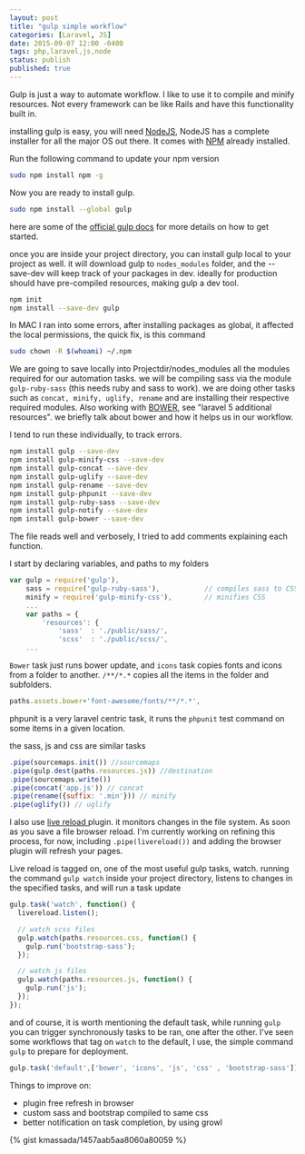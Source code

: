 ```yaml
---
layout: post
title: "gulp simple workflow"
categories: [Laravel, JS]
date: 2015-09-07 12:00 -0400
tags: php,laravel,js,node
status: publish
published: true
---
```


Gulp is just a way to automate workflow. I like to use it to compile and minify resources. Not every framework can be like Rails and have this functionality built in.

installing gulp is easy, you will need [NodeJS](https://nodejs.org/en/), NodeJS has a complete installer for all the major OS out there. It comes with [NPM](https://www.npmjs.com) already installed.

Run the following command to update your npm version

~~~ bash
sudo npm install npm -g
~~~

Now you are ready to install gulp.

~~~ bash
sudo npm install --global gulp
~~~

here are some of the [official gulp docs](https://github.com/gulpjs/gulp/tree/master/docs) for more details on how to get started.

once you are inside your project directory, you can install gulp local to your project as well. it will download gulp to `nodes_modules` folder, and the --save-dev will keep track of your packages  in dev. ideally for production should have pre-compiled resources, making gulp a dev tool.

~~~ bash
npm init
npm install --save-dev gulp
~~~

In MAC I ran into some errors, after installing packages as global, it affected the local permissions, the quick fix, is this command

~~~ bash
sudo chown -R $(whoami) ~/.npm
~~~

We are going to save locally into Projectdir/nodes_modules all the modules required for our automation tasks. we will be compiling sass via the module `gulp-ruby-sass` (this needs ruby and sass to work). we are doing other tasks such as `concat, minify, uglify, rename` and are installing their respective required modules. Also working with [BOWER](http://bower.io/), see "laravel 5 additional resources". we briefly talk about bower and how it helps us in our workflow.

I tend to run these individually, to track errors.

~~~ bash
npm install gulp --save-dev
npm install gulp-minify-css --save-dev
npm install gulp-concat --save-dev
npm install gulp-uglify --save-dev
npm install gulp-rename --save-dev
npm install gulp-phpunit --save-dev
npm install gulp-ruby-sass --save-dev
npm install gulp-notify --save-dev
npm install gulp-bower --save-dev
~~~

The file reads well and verbosely, I tried to add comments explaining each function.

I start by declaring variables, and paths to my folders

~~~ javascript
var gulp = require('gulp'),
    sass = require('gulp-ruby-sass'),           // compiles sass to CSS
    minify = require('gulp-minify-css'),        // minifies CSS
    ...
    var paths = {
        'resources': {
            'sass'  : './public/sass/',
            'scss'  : './public/scss/',
    ...
~~~

`Bower` task just runs bower update, and `icons` task copies fonts and icons from a folder to another.
`/**/*.*` copies all the items in the folder and subfolders.

~~~ javascript
paths.assets.bower+'font-awesome/fonts/**/*.*',
~~~

phpunit is a very laravel centric task, it runs the `phpunit` test command on some items in a given location.

the sass, js and css are similar tasks

~~~ javascript
.pipe(sourcemaps.init()) //sourcemaps
.pipe(gulp.dest(paths.resources.js)) //destination
.pipe(sourcemaps.write())
.pipe(concat('app.js')) // concat
.pipe(rename({suffix: '.min'})) // minify
.pipe(uglify()) // uglify
~~~

I also use [live reload ](http://livereload.com)plugin. it monitors changes in the file system. As soon as you save a file browser reload. I'm currently working on refining this process, for now, including `.pipe(livereload())` and adding the browser plugin will refresh your pages.  


Live reload is tagged on, one of the most useful gulp tasks, watch. running the command `gulp watch` inside your project directory, listens to changes in the specified tasks, and will run a task update

~~~ javascript
gulp.task('watch', function() {
  livereload.listen();

  // watch scss files
  gulp.watch(paths.resources.css, function() {
    gulp.run('bootstrap-sass');
  });

  // watch js files
  gulp.watch(paths.resources.js, function() {
    gulp.run('js');
  });
});
~~~

and of course, it is worth mentioning the default task, while running `gulp` you can trigger synchronously tasks to be ran, one after the other. I've seen some workflows that tag on `watch` to the default, I use, the simple command `gulp` to prepare for deployment.

~~~ javascript
gulp.task('default',['bower', 'icons', 'js', 'css' , 'bootstrap-sass']);
~~~

Things to improve on:
- plugin free refresh in browser
- custom sass and bootstrap compiled to same css
- better notification on task completion, by using growl

{% gist kmassada/1457aab5aa8060a80059 %}
